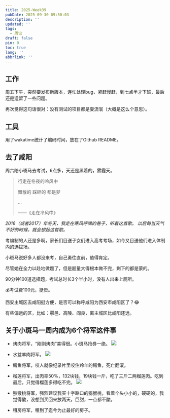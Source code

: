 ```yaml
---
title: 2025-Week39
pubDate: 2025-09-30 09:50:03
description: ''
updated: ''
tags:
  - 周记
draft: false
pin: 0
toc: true
lang: ''
abbrlink: ''
---
```


## 工作

周五下午，突然要发布新版本，连忙处理bug，紧赶慢赶，到七点半才下班，最后还是遗留了一些问题。

再次觉得这句话很对：没有测试的项目都是耍流氓（大概是这么个意思）。 

## 工具

用了wakatime统计了编码时间，放在了Github README。

## 去了咸阳

周六陪小斑马去考试，6点多，天还是黑着的，雾霾天。

> 行走在冬夜的冷风中
> 
> 飘散的 踩碎的 都是梦
> 
> ...
> 
> ——《走在冷风中》

*2016（或者2017）年冬天，我走在寒风呼啸的巷子，听着这首歌。
以后每当天气不好的时候，就会想起这首歌。*

考编制的人还是多啊，家长们目送子女们进入高考考场，如今又目送他们进入体制内的选拔场。

小斑马说好多人都没来考，自己勇往直前，值得肯定。

尽管她在全力以赴地做题了，但是题量大得根本做不完，剩下的都是蒙的。

90分钟100道选择题，考试总时长3个半小时，没有人出来上厕所。

:moneybag:考试费100元，挺贵。

西安主城区去咸阳挺方便，是否可以称呼咸阳为西安市咸阳区了？:joy:

有些偏远的区，比如：鄠邑、高陵、阎良，离主城区比咸阳还远。

## 关于小斑马一周内成为6个将军这件事

- 烤肉将军，“刚刚烤肉”美得很。小斑马抢券一绝。
![](https://raw.githubusercontent.com/roc80/DrawingBoard/main/pichoro/IMG20250928203532.jpg)

- 水盆羊肉将军。
![](https://raw.githubusercontent.com/roc80/DrawingBoard/main/pichoro/IMG20250930125240.jpg)

- 鳄鱼将军，咬人就像纪录片里咬住羚羊的鳄鱼，死亡翻滚。

- 榴莲将军，出肉率50%，132块钱，19块钱一斤，吃了三斤二两榴莲肉。吃到最后，只觉得榴莲多得吃不完。
  ![](https://raw.githubusercontent.com/roc80/DrawingBoard/main/pichoro/IMG20250928220715.jpg)

- 猕猴桃将军，强烈建议我买十字路口的猕猴桃，看着个头小小的，硬硬的，我觉得酸，没想到买回来放两天，巨甜，一点都不酸。

- 租房将军，租到了迄今为止最好的房子。
